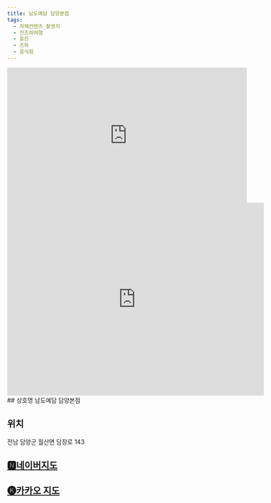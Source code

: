 ```yaml
---
title: 남도예담 담양본점
tags:
  - 자체컨텐츠_촬영지
  - 진즈하여행
  - 윤진
  - 즈하
  - 음식점
---
```

<iframe width="560" height="315" src="https://www.youtube.com/embed/Zu1CI3Kq6Xo?si=eCyiQaeowMmpiMWo" title="YouTube video player" frameborder="0" allow="accelerometer; autoplay; clipboard-write; encrypted-media; gyroscope; picture-in-picture; web-share" referrerpolicy="strict-origin-when-cross-origin" allowfullscreen></iframe>

<iframe src="https://www.google.com/maps/embed?pb=!1m18!1m12!1m3!1d3254.8171376091627!2d126.95955781331973!3d35.33536214877909!2m3!1f0!2f0!3f0!3m2!1i1024!2i768!4f13.1!3m3!1m2!1s0x3571eab7d2b617fb%3A0x686058887e4819af!2z64Ko64-E7JiI64u0!5e0!3m2!1sko!2skr!4v1741355208668!5m2!1sko!2skr" width="600" height="450" style="border:0;" allowfullscreen="" loading="lazy" referrerpolicy="no-referrer-when-downgrade"></iframe>
## 상호명
남도예담 담양본점

## 위치
전남 담양군 월산면 담장로 143


## [🅽네이버지도](https://naver.me/G386bhoO)

## [🅚카카오 지도](https://place.map.kakao.com/26602406)